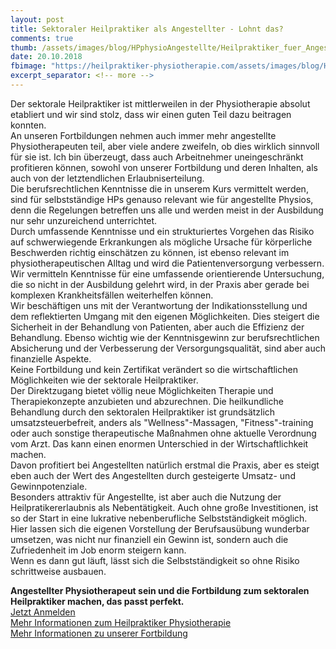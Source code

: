 ```yaml
---
layout: post
title: Sektoraler Heilpraktiker als Angestellter - Lohnt das?
comments: true
thumb: /assets/images/blog/HPphysioAngestellte/Heilpraktiker_fuer_Angestellte.jpg
date: 20.10.2018
fbimage: "https://heilpraktiker-physiotherapie.com/assets/images/blog/HPphysioAngestellte/Heilpraktiker_fuer_Angestellte.jpg"
excerpt_separator: <!-- more -->
---
```

<amp-img src="/assets/images/blog/HPphysioAngestellte/Heilpraktiker_fuer_Angestellte.jpg" width="1484" height="780" layout="responsive" ></amp-img>  

Der sektorale Heilpraktiker ist mittlerweilen in der Physiotherapie absolut etabliert und wir sind stolz, dass wir einen guten Teil dazu beitragen konnten.  
An unseren Fortbildungen nehmen auch immer mehr angestellte Physiotherapeuten teil, aber viele andere zweifeln, ob dies wirklich sinnvoll für sie ist.
Ich bin überzeugt, <!-- more -->dass auch Arbeitnehmer uneingeschränkt profitieren können, sowohl von unserer Fortbildung und deren Inhalten, als auch von der letztendlichen Erlaubniserteilung.  
Die berufsrechtlichen Kenntnisse die in unserem Kurs vermittelt werden, sind für selbstständige HPs genauso relevant wie für angestellte Physios, denn die Regelungen betreffen uns alle und werden meist in der Ausbildung nur sehr unzureichend unterrichtet.  
Durch umfassende Kenntnisse und ein strukturiertes Vorgehen das Risiko auf schwerwiegende Erkrankungen als mögliche Ursache für körperliche Beschwerden richtig einschätzen zu können, ist ebenso relevant im physiotherapeutischen Alltag und wird die Patientenversorgung verbessern.  
Wir vermitteln Kenntnisse für eine umfassende orientierende Untersuchung, die so nicht in der Ausbildung gelehrt wird, in der Praxis aber gerade bei komplexen Krankheitsfällen weiterhelfen können.  
Wir beschäftigen uns mit der Verantwortung der Indikationsstellung und dem reflektierten Umgang mit den eigenen Möglichkeiten. Dies steigert die Sicherheit in der Behandlung von Patienten, aber auch die Effizienz der Behandlung.
Ebenso wichtig wie der Kenntnisgewinn zur berufsrechtlichen Absicherung und der Verbesserung der Versorgungsqualität, sind aber auch finanzielle Aspekte.  
Keine Fortbildung und kein Zertifikat verändert so die wirtschaftlichen Möglichkeiten wie der sektorale Heilpraktiker.  
Der Direktzugang bietet völlig neue Möglichkeiten Therapie und Therapiekonzepte anzubieten und abzurechnen. Die heilkundliche Behandlung durch den sektoralen Heilpraktiker ist grundsätzlich umsatzsteuerbefreit, anders als "Wellness"-Massagen, "Fitness"-training oder auch sonstige therapeutische Maßnahmen ohne aktuelle Verordnung vom Arzt. Das kann einen enormen Unterschied in der Wirtschaftlichkeit machen.  
Davon profitiert bei Angestellten natürlich erstmal die Praxis, aber es steigt eben auch der Wert des Angestellten durch gesteigerte Umsatz- und Gewinnpotenziale.  
Besonders attraktiv für Angestellte, ist aber auch die Nutzung der Heilpratikererlaubnis als Nebentätigkeit. Auch ohne große Investitionen, ist so der Start in eine lukrative nebenberufliche Selbstständigkeit möglich. Hier lassen sich die eigenen Vorstellung der Berufsausübung wunderbar umsetzen, was nicht nur finanziell ein Gewinn ist, sondern auch die Zufriedenheit im Job enorm steigern kann.  
Wenn es dann gut läuft, lässt sich die Selbstständigkeit so ohne Risiko schrittweise ausbauen.   

**Angestellter Physiotherapeut sein und die Fortbildung zum sektoralen Heilpraktiker machen, das passt perfekt.**  
[Jetzt Anmelden]({{site.baseurl}}/termine-und-anmeldung/)  
[Mehr Informationen zum Heilpraktiker Physiotherapie]({{site.baseurl}}/was-ist-ein-heilpraktiker-physiotherapie/)  
[Mehr Informationen zu unserer Fortbildung]({{site.baseurl}}/fortbildung-zum-heilpraktiker-physiotherapie/) 
 

  
